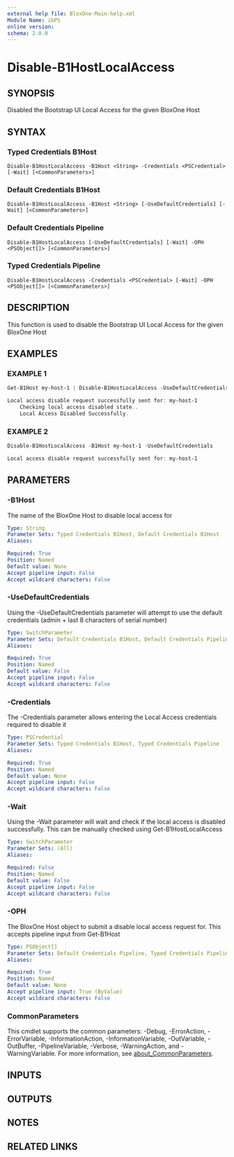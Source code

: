 ```yaml
---
external help file: BloxOne-Main-help.xml
Module Name: ibPS
online version:
schema: 2.0.0
---
```


# Disable-B1HostLocalAccess

## SYNOPSIS
Disabled the Bootstrap UI Local Access for the given BloxOne Host

## SYNTAX

### Typed Credentials B1Host
```
Disable-B1HostLocalAccess -B1Host <String> -Credentials <PSCredential> [-Wait] [<CommonParameters>]
```

### Default Credentials B1Host
```
Disable-B1HostLocalAccess -B1Host <String> [-UseDefaultCredentials] [-Wait] [<CommonParameters>]
```

### Default Credentials Pipeline
```
Disable-B1HostLocalAccess [-UseDefaultCredentials] [-Wait] -OPH <PSObject[]> [<CommonParameters>]
```

### Typed Credentials Pipeline
```
Disable-B1HostLocalAccess -Credentials <PSCredential> [-Wait] -OPH <PSObject[]> [<CommonParameters>]
```

## DESCRIPTION
This function is used to disable the Bootstrap UI Local Access for the given BloxOne Host

## EXAMPLES

### EXAMPLE 1
```powershell
Get-B1Host my-host-1 | Disable-B1HostLocalAccess -UseDefaultCredentials -Wait

Local access disable request successfully sent for: my-host-1
    Checking local access disabled state..
    Local Access Disabled Successfully.
```

### EXAMPLE 2
```powershell
Disable-B1HostLocalAccess -B1Host my-host-1 -UseDefaultCredentials

Local access disable request successfully sent for: my-host-1
```

## PARAMETERS

### -B1Host
The name of the BloxOne Host to disable local access for

```yaml
Type: String
Parameter Sets: Typed Credentials B1Host, Default Credentials B1Host
Aliases:

Required: True
Position: Named
Default value: None
Accept pipeline input: False
Accept wildcard characters: False
```

### -UseDefaultCredentials
Using the -UseDefaultCredentials parameter will attempt to use the default credentials (admin + last 8 characters of serial number)

```yaml
Type: SwitchParameter
Parameter Sets: Default Credentials B1Host, Default Credentials Pipeline
Aliases:

Required: True
Position: Named
Default value: False
Accept pipeline input: False
Accept wildcard characters: False
```

### -Credentials
The -Credentials parameter allows entering the Local Access credentials required to disable it

```yaml
Type: PSCredential
Parameter Sets: Typed Credentials B1Host, Typed Credentials Pipeline
Aliases:

Required: True
Position: Named
Default value: None
Accept pipeline input: False
Accept wildcard characters: False
```

### -Wait
Using the -Wait parameter will wait and check if the local access is disabled successfully.
This can be manually checked using Get-B1HostLocalAccess

```yaml
Type: SwitchParameter
Parameter Sets: (All)
Aliases:

Required: False
Position: Named
Default value: False
Accept pipeline input: False
Accept wildcard characters: False
```

### -OPH
The BloxOne Host object to submit a disable local access request for.
This accepts pipeline input from Get-B1Host

```yaml
Type: PSObject[]
Parameter Sets: Default Credentials Pipeline, Typed Credentials Pipeline
Aliases:

Required: True
Position: Named
Default value: None
Accept pipeline input: True (ByValue)
Accept wildcard characters: False
```

### CommonParameters
This cmdlet supports the common parameters: -Debug, -ErrorAction, -ErrorVariable, -InformationAction, -InformationVariable, -OutVariable, -OutBuffer, -PipelineVariable, -Verbose, -WarningAction, and -WarningVariable. For more information, see [about_CommonParameters](http://go.microsoft.com/fwlink/?LinkID=113216).

## INPUTS

## OUTPUTS

## NOTES

## RELATED LINKS
